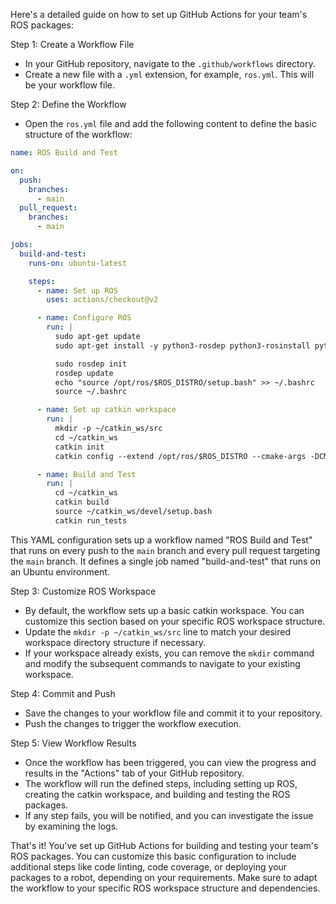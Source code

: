 Here's a detailed guide on how to set up GitHub Actions for your team's ROS packages:

Step 1: Create a Workflow File
- In your GitHub repository, navigate to the `.github/workflows` directory.
- Create a new file with a `.yml` extension, for example, `ros.yml`. This will be your workflow file.

Step 2: Define the Workflow
- Open the `ros.yml` file and add the following content to define the basic structure of the workflow:

```yaml
name: ROS Build and Test

on:
  push:
    branches:
      - main
  pull_request:
    branches:
      - main

jobs:
  build-and-test:
    runs-on: ubuntu-latest

    steps:
      - name: Set up ROS
        uses: actions/checkout@v2

      - name: Configure ROS
        run: |
          sudo apt-get update
          sudo apt-get install -y python3-rosdep python3-rosinstall python3-rosinstall-generator python3-wstool build-essential

          sudo rosdep init
          rosdep update
          echo "source /opt/ros/$ROS_DISTRO/setup.bash" >> ~/.bashrc
          source ~/.bashrc

      - name: Set up catkin workspace
        run: |
          mkdir -p ~/catkin_ws/src
          cd ~/catkin_ws
          catkin init
          catkin config --extend /opt/ros/$ROS_DISTRO --cmake-args -DCMAKE_BUILD_TYPE=Release

      - name: Build and Test
        run: |
          cd ~/catkin_ws
          catkin build
          source ~/catkin_ws/devel/setup.bash
          catkin run_tests
```

This YAML configuration sets up a workflow named "ROS Build and Test" that runs on every push to the `main` branch and every pull request targeting the `main` branch. It defines a single job named "build-and-test" that runs on an Ubuntu environment.

Step 3: Customize ROS Workspace
- By default, the workflow sets up a basic catkin workspace. You can customize this section based on your specific ROS workspace structure.
- Update the `mkdir -p ~/catkin_ws/src` line to match your desired workspace directory structure if necessary.
- If your workspace already exists, you can remove the `mkdir` command and modify the subsequent commands to navigate to your existing workspace.

Step 4: Commit and Push
- Save the changes to your workflow file and commit it to your repository.
- Push the changes to trigger the workflow execution.

Step 5: View Workflow Results
- Once the workflow has been triggered, you can view the progress and results in the "Actions" tab of your GitHub repository.
- The workflow will run the defined steps, including setting up ROS, creating the catkin workspace, and building and testing the ROS packages.
- If any step fails, you will be notified, and you can investigate the issue by examining the logs.

That's it! You've set up GitHub Actions for building and testing your team's ROS packages. You can customize this basic configuration to include additional steps like code linting, code coverage, or deploying your packages to a robot, depending on your requirements. Make sure to adapt the workflow to your specific ROS workspace structure and dependencies.


